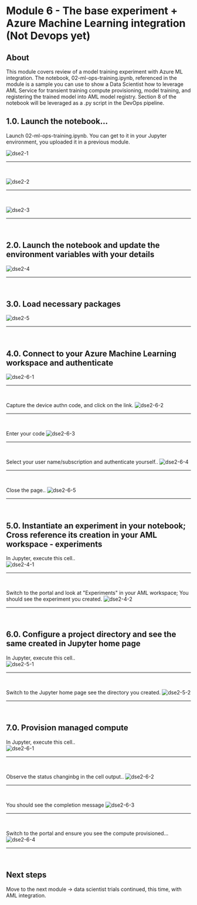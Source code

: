 # Module 6 - The base experiment + Azure Machine Learning integration (Not Devops yet)

## About
This module covers review of a model training experiment with Azure ML integration. The notebook, 02-ml-ops-training.ipynb, referenced in the module is a sample you can use to show a Data Scientist how to leverage AML Service for transient training compute provisioning, model training, and registering the trained model into AML model registry. Section 8 of the notebook will be leveraged as a .py script in the DevOps pipeline.

## 1.0. Launch the notebook...
Launch 02-ml-ops-training.ipynb.  You can get to it in your Jupyter environment, you uploaded it in a previous module.

![dse2-1](../images/0001-ds-aml-00-1.png)
<br>
<hr>
<br>

![dse2-2](../images/0001-ds-aml-00-2.png)
<br>
<hr>
<br>

![dse2-3](../images/0001-ds-aml-00-3.png)
<br>
<hr>
<br>

## 2.0. Launch the notebook and update the environment variables with your details

![dse2-4](../images/0001-ds-aml-01.png)
<br>
<hr>
<br>

## 3.0. Load necessary packages

![dse2-5](../images/0001-ds-aml-02.png)
<br>
<hr>
<br>

## 4.0. Connect to your Azure Machine Learning workspace and authenticate

![dse2-6-1](../images/0001-ds-aml-03.1.png)
<br>
<hr>
<br>

Capture the device authn code, and click on the link.
![dse2-6-2](../images/0001-ds-aml-03.2.png)
<br>
<hr>
<br>

Enter your code
![dse2-6-3](../images/0001-ds-aml-03.3.png)
<br>
<hr>
<br>

Select your user name/subscription and authenticate yourself..
![dse2-6-4](../images/0001-ds-aml-03.4.png)
<br>
<hr>
<br>

Close the page..
![dse2-6-5](../images/0001-ds-aml-03.5.png)
<br>
<hr>
<br>

## 5.0. Instantiate an experiment in your notebook; Cross reference its creation in your AML workspace - experiments
In Jupyter, execute this cell..<br>
![dse2-4-1](../images/0001-ds-aml-04-1.png)
<br>
<hr>
<br>

Switch to the portal and look at "Experiments" in your AML workspace; You should see the experiment you created.
![dse2-4-2](../images/0001-ds-aml-04-2.png)
<br>
<hr>
<br>


## 6.0. Configure a project directory and see the same created in Jupyter home page
In Jupyter, execute this cell..<br>
![dse2-5-1](../images/0001-ds-aml-05-1.png)
<br>
<hr>
<br>

Switch to the Jupyter home page see the directory you created.
![dse2-5-2](../images/0001-ds-aml-05-2.png)
<br>
<hr>
<br>


## 7.0. Provision managed compute
In Jupyter, execute this cell..<br>
![dse2-6-1](../images/0001-ds-aml-06-1.png)
<br>
<hr>
<br>

Observe the status changinbg in the cell output..
![dse2-6-2](../images/0001-ds-aml-06-2.png)
<br>
<hr>
<br>

You should see the completion message
![dse2-6-3](../images/0001-ds-aml-06-3.png)
<br>
<hr>
<br>

Switch to the portal and ensure you see the compute provisioned...
![dse2-6-4](../images/0001-ds-aml-06-4.png)
<br>
<hr>
<br>

## Next steps
Move to the next module -> data scientist trials continued, this time, with AML integration.




